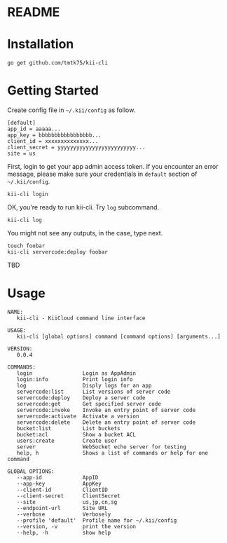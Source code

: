 # README

# Installation

```
go get github.com/tmtk75/kii-cli
```

# Getting Started

Create config file in `~/.kii/config` as follow.

    [default]
    app_id = aaaaa...
    app_key = bbbbbbbbbbbbbbbbb...
    client_id = xxxxxxxxxxxxxx...
    client_secret = yyyyyyyyyyyyyyyyyyyyyyyyy...
    site = us

First, login to get your app admin access token.
If you encounter an error message, please make sure your credentials in `default` section of `~/.kii/config`.

    kii-cli login

OK, you're ready to run kii-cli. Try `log` subcommand.

    kii-cli log

You might not see any outputs, in the case, type next.

    touch foobar
    kii-cli servercode:deploy foobar

TBD


# Usage

```
NAME:
   kii-cli - KiiCloud command line interface

USAGE:
   kii-cli [global options] command [command options] [arguments...]

VERSION:
   0.0.4

COMMANDS:
   login                Login as AppAdmin
   login:info           Print login info
   log                  Disply logs for an app
   servercode:list      List versions of server code
   servercode:deploy    Deploy a server code
   servercode:get       Get specified server code
   servercode:invoke    Invoke an entry point of server code
   servercode:activate  Activate a version
   servercode:delete    Delete an entry point of server code
   bucket:list          List buckets
   bucket:acl           Show a bucket ACL
   users:create         Create user
   server               WebSocket echo server for testing
   help, h              Shows a list of commands or help for one command

GLOBAL OPTIONS:
   --app-id             AppID
   --app-key            AppKey
   --client-id          ClientID
   --client-secret      ClientSecret
   --site               us,jp,cn,sg
   --endpoint-url       Site URL
   --verbose            Verbosely
   --profile 'default'  Profile name for ~/.kii/config
   --version, -v        print the version
   --help, -h           show help
```
